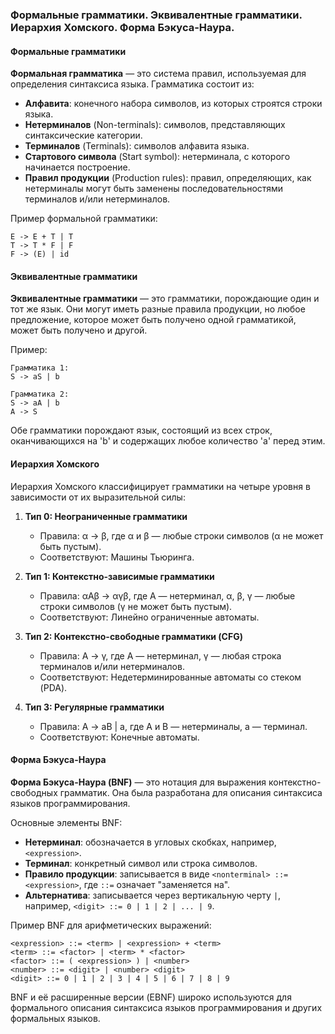 ### Формальные грамматики. Эквивалентные грамматики. Иерархия Хомского. Форма Бэкуса-Наура.

#### Формальные грамматики

**Формальная грамматика** — это система правил, используемая для определения синтаксиса языка. Грамматика состоит из:

- **Алфавита**: конечного набора символов, из которых строятся строки языка.
- **Нетерминалов** (Non-terminals): символов, представляющих синтаксические категории.
- **Терминалов** (Terminals): символов алфавита языка.
- **Стартового символа** (Start symbol): нетерминала, с которого начинается построение.
- **Правил продукции** (Production rules): правил, определяющих, как нетерминалы могут быть заменены последовательностями терминалов и/или нетерминалов.

Пример формальной грамматики:
```
E -> E + T | T
T -> T * F | F
F -> (E) | id
```

#### Эквивалентные грамматики

**Эквивалентные грамматики** — это грамматики, порождающие один и тот же язык. Они могут иметь разные правила продукции, но любое предложение, которое может быть получено одной грамматикой, может быть получено и другой.

Пример:
```
Грамматика 1:
S -> aS | b

Грамматика 2:
S -> aA | b
A -> S
```
Обе грамматики порождают язык, состоящий из всех строк, оканчивающихся на 'b' и содержащих любое количество 'a' перед этим.

#### Иерархия Хомского

Иерархия Хомского классифицирует грамматики на четыре уровня в зависимости от их выразительной силы:

1. **Тип 0: Неограниченные грамматики**
   - Правила: α -> β, где α и β — любые строки символов (α не может быть пустым).
   - Соответствуют: Машины Тьюринга.

2. **Тип 1: Контекстно-зависимые грамматики**
   - Правила: αAβ -> αγβ, где A — нетерминал, α, β, γ — любые строки символов (γ не может быть пустым).
   - Соответствуют: Линейно ограниченные автоматы.

3. **Тип 2: Контекстно-свободные грамматики (CFG)**
   - Правила: A -> γ, где A — нетерминал, γ — любая строка терминалов и/или нетерминалов.
   - Соответствуют: Недетерминированные автоматы со стеком (PDA).

4. **Тип 3: Регулярные грамматики**
   - Правила: A -> aB | a, где A и B — нетерминалы, a — терминал.
   - Соответствуют: Конечные автоматы.

#### Форма Бэкуса-Наура

**Форма Бэкуса-Наура (BNF)** — это нотация для выражения контекстно-свободных грамматик. Она была разработана для описания синтаксиса языков программирования.

Основные элементы BNF:
- **Нетерминал**: обозначается в угловых скобках, например, `<expression>`.
- **Терминал**: конкретный символ или строка символов.
- **Правило продукции**: записывается в виде `<nonterminal> ::= <expression>`, где `::=` означает "заменяется на".
- **Альтернатива**: записывается через вертикальную черту `|`, например, `<digit> ::= 0 | 1 | 2 | ... | 9`.

Пример BNF для арифметических выражений:
```
<expression> ::= <term> | <expression> + <term>
<term> ::= <factor> | <term> * <factor>
<factor> ::= ( <expression> ) | <number>
<number> ::= <digit> | <number> <digit>
<digit> ::= 0 | 1 | 2 | 3 | 4 | 5 | 6 | 7 | 8 | 9
```

BNF и её расширенные версии (EBNF) широко используются для формального описания синтаксиса языков программирования и других формальных языков.
